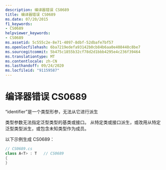 ```yaml
---
description: 编译器错误 CS0689
title: 编译器错误 CS0689
ms.date: 07/20/2015
f1_keywords:
- CS0689
helpviewer_keywords:
- CS0689
ms.assetid: 5c555c2e-8e71-4097-8dbf-52dbafe7bf57
ms.openlocfilehash: 6ba7219edefa93142b0cb84b6aa0e408448c8be7
ms.sourcegitcommit: 5b475c1855b32cf78d2d1bbb4295e4c236f39464
ms.translationtype: MT
ms.contentlocale: zh-CN
ms.lasthandoff: 09/24/2020
ms.locfileid: "91159587"
---
```

# <a name="compiler-error-cs0689"></a>编译器错误 CS0689

“identifier”是一个类型形参，无法从它进行派生  
  
 类型参数无法指定泛型类型的基类或接口。 从特定类或接口派生，或改用从特定泛型类型派生，或包含未知类型作为成员。  
  
 以下示例生成 CS0689：  
  
```csharp
// CS0689.cs  
class A<T> : T   // CS0689  
{  
}  
```
